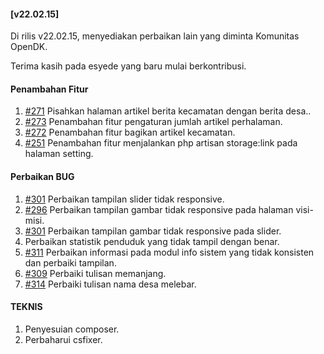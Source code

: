 #### [v22.02.15]

Di rilis v22.02.15, menyediakan perbaikan lain yang diminta Komunitas OpenDK.

Terima kasih pada esyede yang baru mulai berkontribusi.

#### Penambahan Fitur

1. [#271](https://github.com/OpenSID/OpenDK/issues/271) Pisahkan halaman artikel berita kecamatan dengan berita desa..
2. [#273](https://github.com/OpenSID/OpenDK/issues/273) Penambahan fitur pengaturan jumlah artikel perhalaman.
3. [#272](https://github.com/OpenSID/OpenDK/issues/272) Penambahan fitur bagikan artikel kecamatan.
4. [#251](https://github.com/OpenSID/OpenDK/issues/251) Penambahan fitur menjalankan php artisan storage:link pada halaman setting.

#### Perbaikan BUG

1. [#301](https://github.com/OpenSID/OpenDK/issues/301) Perbaikan tampilan slider tidak responsive.
2. [#296](https://github.com/OpenSID/OpenDK/issues/296) Perbaikan tampilan gambar tidak responsive pada halaman visi-misi.
3. [#301](https://github.com/OpenSID/OpenDK/issues/301) Perbaikan tampilan gambar tidak responsive pada slider.
4. Perbaikan statistik penduduk yang tidak tampil dengan benar.
5. [#311](https://github.com/OpenSID/OpenDK/issues/311) Perbaikan informasi pada modul info sistem yang tidak konsisten dan perbaiki tampilan.
6. [#309](https://github.com/OpenSID/OpenDK/issues/309) Perbaiki tulisan memanjang.
7. [#314](https://github.com/OpenSID/OpenDK/issues/314) Perbaiki tulisan nama desa melebar.

#### TEKNIS

1. Penyesuian composer.
2. Perbaharui csfixer.
